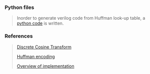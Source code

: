 ### Python files
> Inorder to generate verilog code from Huffman look-up table, a [python code](https://colab.research.google.com/drive/1owwE0SN91-oxrMIPbZ9TZ6sTVrVIL8sZ?usp=sharing) is written.

### References
> [Discrete Cosine Transform](http://users.dimi.uniud.it/~antonio.dangelo/MMS/2013/lessons/L11lecture.pdf)
> 
> [Huffman encoding](https://www.studytonight.com/data-structures/huffman-coding)
>
> [Overview of implementation](https://www.w3.org/Graphics/JPEG/itu-t81.pdf.)
